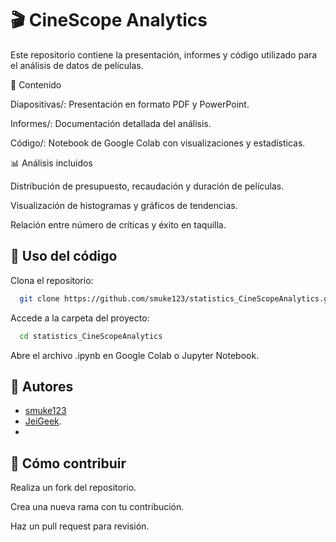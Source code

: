 
# 🎬 CineScope Analytics

Este repositorio contiene la presentación, informes y código utilizado para el análisis de datos de películas.

📂 Contenido

Diapositivas/: Presentación en formato PDF y PowerPoint.

Informes/: Documentación detallada del análisis.

Código/: Notebook de Google Colab con visualizaciones y estadísticas.


📊 Análisis incluidos

Distribución de presupuesto, recaudación y duración de películas.

Visualización de histogramas y gráficos de tendencias.

Relación entre número de críticas y éxito en taquilla.



## 🚀 Uso del código

Clona el repositorio:

```bash
  git clone https://github.com/smuke123/statistics_CineScopeAnalytics.git
```

Accede a la carpeta del proyecto:

```bash
  cd statistics_CineScopeAnalytics
```

Abre el archivo .ipynb en Google Colab o Jupyter Notebook.


## 👥 Autores

- [smuke123](https://github.com/smuke123)
- [JeiGeek](https://github.com/JeiGeek).
-


## 📩 Cómo contribuir

Realiza un fork del repositorio.

Crea una nueva rama con tu contribución.

Haz un pull request para revisión.

